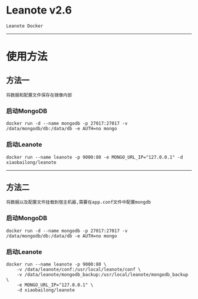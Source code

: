 # Leanote v2.6
    Leanote Docker

---


# 使用方法

## 方法一

    将数据和配置文件保存在镜像内部

###     启动MongoDB

```
docker run -d --name mongodb -p 27017:27017 -v /data/mongodb/db:/data/db -e AUTH=no mongo
```

### 启动Leanote

```
docker run --name leanote -p 9000:80 -e MONGO_URL_IP="127.0.0.1" -d xiaobailong/leanote
```

---

## 方法二
    
    将数据以及配置文件挂载到宿主机器,需要在app.conf文件中配置mongdb
    
### 启动MongoDB
    
```
docker run -d --name mongodb -p 27017:27017 -v /data/mongodb/db:/data/db -e AUTH=no mongo
```

### 启动Leanote
    
```
docker run --name leanote -p 9000:80 \
    -v /data/leanote/conf:/usr/local/leanote/conf \
    -v /data/leanote/mongodb_backup:/usr/local/leanote/mongodb_backup \
    -e MONGO_URL_IP="127.0.0.1" \
    -d xiaobailong/leanote
```
